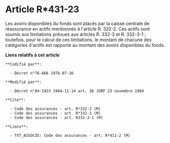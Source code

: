 # Article R*431-23

Les avoirs disponibles du fonds sont placés par la caisse centrale de réassurance en actifs mentionnés à l'article R. 332-2.
Ces actifs sont soumis aux limitations prévues aux articles R. 332-3 et R. 332-3-1 ; toutefois, pour le calcul de ces
limitations, le montant de chacune des catégories d'actifs est rapporté au montant des avoirs disponibles du fonds.

**Liens relatifs à cet article**

	**Codifié par**:

	  - Décret n°76-666 1976-07-16

	**Modifié par**:

	  - Décret n°84-1023 1984-11-14 art. 36 JORF 23 novembre 1984

	**Cite**:

	  - Code des assurances - art. R*332-2 (M)
	  - Code des assurances - art. R*332-3 (M)
	  - Code des assurances - art. R332-3-1 (M)

	**Liens**:

	  - TXT_ASSOCIE: Code des assurances - art. R*411-2 (M)
